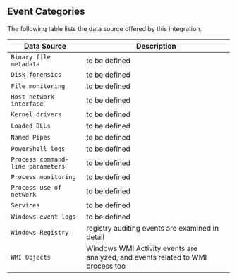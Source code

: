 
## Event Categories


The following table lists the data source offered by this integration.

| Data Source | Description                          |
| ----------- | ------------------------------------ |
| `Binary file metadata` | to be defined |
| `Disk forensics` | to be defined |
| `File monitoring` | to be defined |
| `Host network interface` | to be defined |
| `Kernel drivers` | to be defined |
| `Loaded DLLs` | to be defined |
| `Named Pipes` | to be defined |
| `PowerShell logs` | to be defined |
| `Process command-line parameters` | to be defined |
| `Process monitoring` | to be defined |
| `Process use of network` | to be defined |
| `Services` | to be defined |
| `Windows event logs` | to be defined |
| `Windows Registry` | registry auditing events are examined in detail |
| `WMI Objects` | Windows WMI Activity events are analyzed, and events related to WMI process too |









